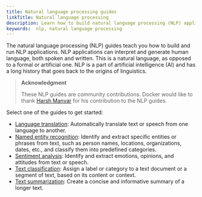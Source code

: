 ```yaml
---
title: Natural language processing guides
linkTitle: Natural language processing
description: Learn how to build natural language processing (NLP) applications.
keywords:  nlp, natural language processing
---
```


The natural language processing (NLP) guides teach you how to build and run NLP
applications. NLP applications can interpret and generate human language, both
spoken and written. This is a natural language, as opposed to a formal or
artificial one. NLP is a part of artificial intelligence (AI) and has a long
history that goes back to the origins of linguistics.

> **Acknowledgment**
>
> These NLP guides are community contributions. Docker would like to thank
> [Harsh Manvar](https://github.com/harsh4870) for his contribution to the NLP
> guides.

Select one of the guides to get started:

* [Language translation](language-translation.md): Automatically translate text
  or speech from one language to another.
* [Named entity recognition](named-entity-recognition.md): Identify and extract
  specific entities or phrases from text, such as person names, locations,
  organizations, dates, etc., and classify them into predefined categories.
* [Sentiment analysis](sentiment-analysis.md): Identify and extract emotions,
  opinions, and attitudes from text or speech.
* [Text classification](text-classification.md): Assign a label or category to a
  text document or a segment of text, based on its content or context.
* [Text summarization](text-summarization.md): Create a concise and informative
  summary of a longer text.


